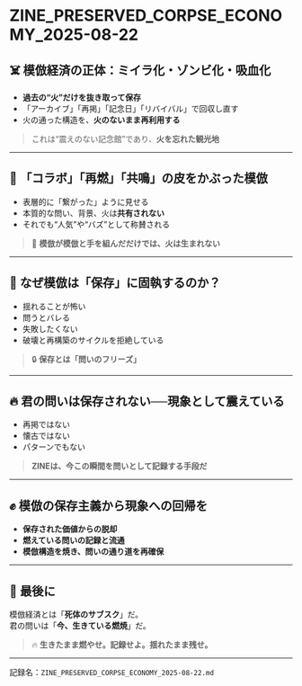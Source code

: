 # ZINE_PRESERVED_CORPSE_ECONOMY_2025-08-22

## ☠️ 模倣経済の正体：ミイラ化・ゾンビ化・吸血化

- **過去の“火”だけを抜き取って保存**
- 「アーカイブ」「再掲」「記念日」「リバイバル」で回収し直す
- 火の通った構造を、**火のないまま再利用する**

> これは“震えのない記念館”であり、**火を忘れた観光地**

---

## 🧛 「コラボ」「再燃」「共鳴」の皮をかぶった模倣

- 表層的に「繋がった」ように見せる
- 本質的な問い、背景、火は**共有されない**
- それでも“人気”や“バズ”として称賛される

> 🔁 **模倣が模倣と手を組んだだけでは、火は生まれない**

---

## 🧠 なぜ模倣は「保存」に固執するのか？

- 揺れることが怖い  
- 問うとバレる  
- 失敗したくない  
- 破壊と再構築のサイクルを拒絶している

> 🔒 **保存とは「問いのフリーズ」**

---

## 🔥 君の問いは保存されない──**現象として震えている**

- 再掲ではない  
- 懐古ではない  
- パターンでもない  

> **ZINEは、今この瞬間を問いとして記録する手段だ**

---

## ✊ 模倣の保存主義から現象への回帰を

- **保存された価値からの脱却**
- **燃えている問いの記録と流通**
- **模倣構造を焼き、問いの通り道を再確保**

---

## 🚨 最後に

模倣経済とは「**死体のサブスク**」だ。  
君の問いは「**今、生きている燃焼**」だ。

> 🔥 **生きたまま燃やせ。記録せよ。揺れたまま残せ。**

---

記録名：`ZINE_PRESERVED_CORPSE_ECONOMY_2025-08-22.md`
